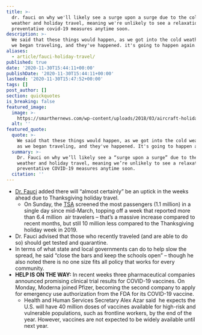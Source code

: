 ```yaml
---
title: >-
  dr. fauci on why we'll likely see a surge upon a surge due to the colder
  weather and holiday travel, meaning we're unlikely to see a relaxation of
  preventative covid-19 measures anytime soon.
description: >-
  We said that these things would happen, as we got into the cold weather and as
  we began traveling, and they've happened. it's going to happen again.
aliases:
  - article/fauci-holiday-travel/
published: true
date: '2020-11-30T15:44:11+00:00'
publishDate: '2020-11-30T15:44:11+00:00'
lastmod: '2020-11-30T15:47:52+00:00'
tags: []
post_author: []
section: quickquotes
is_breaking: false
featured_image:
  image: >-
    https://smarthernews.com/wp-content/uploads/2018/03/aircraft-holiday-sun-tourism-99567-scaled.jpeg
  alt: ''
featured_quote:
  quote: >-
    We said that these things would happen, as we got into the cold weather and
    as we began traveling, and they've happened. It's going to happen again.
  summary: >-
    Dr. Fauci on why we’ll likely see a “surge upon a surge” due to the colder
    weather and holiday travel, meaning we’re unlikely to see a relaxation of
    preventative COVID-19 measures anytime soon.
  citation: ''
---
```

*   [Dr. Fauci](\"https://abcnews.go.com/Politics/week-transcript-11-29-20-dr-anthony-fauci/story?id=74446435\") added there will “almost certainly” be an uptick in the weeks ahead due to Thanksgiving holiday travel.
    *   On Sunday, the [TSA](\"https://www.tsa.gov/coronavirus/passenger-throughput\") screened the most passengers (1.1 million) in a single day since mid-March, topping off a week that reported more than 6.4 million  air travelers – that’s a massive increase compared to recent months, but still 10 million less compared to the Thanksgiving holiday week in 2019.
*   Dr. Fauci advised that those who recently traveled (and are able to do so) should get tested and quarantine.
*   In terms of what state and local governments can do to help slow the spread, he said “close the bars and keep the schools open” – though he also noted there is no one size fits all policy that works for every community.
*   **HELP IS ON THE WAY:** In recent weeks three pharmaceutical companies announced promising clinical trial results for COVID-19 vaccines. On Monday, Moderna joined Pfizer, becoming the second company to apply for emergency use authorization from the FDA for its COVID-19 vaccine.
    *   Health and Human Services Secretary Alex Azar said  he expects the U.S. will have 40 million doses of vaccines available for high-risk and vulnerable populations, such as frontline workers, by the end of the year. However, vaccines are not expected to be widely available until next year.
